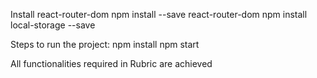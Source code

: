 Install react-router-dom
npm install --save react-router-dom
npm install local-storage --save

Steps to run the project:
npm install
npm start

All functionalities required in Rubric are achieved
